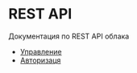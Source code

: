# REST API

Документация по REST API облака

- [Управление](./management.md)
- [Авторизаця](./auth.md)
